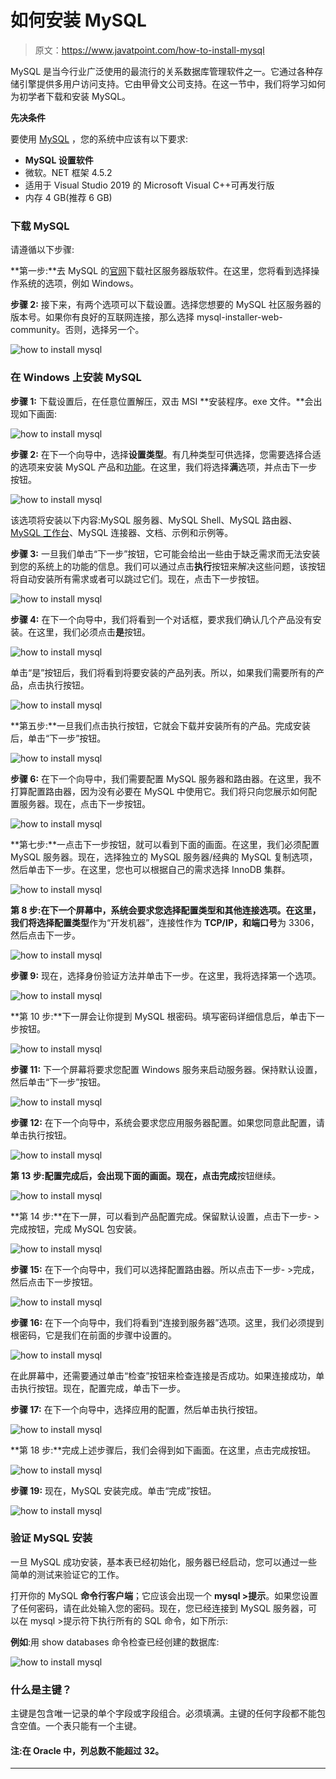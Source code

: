 # 如何安装 MySQL

> 原文：<https://www.javatpoint.com/how-to-install-mysql>

MySQL 是当今行业广泛使用的最流行的关系数据库管理软件之一。它通过各种存储引擎提供多用户访问支持。它由甲骨文公司支持。在这一节中，我们将学习如何为初学者下载和安装 MySQL。

**先决条件**

要使用 [MySQL](https://www.javatpoint.com/mysql-tutorial) ，您的系统中应该有以下要求:

*   **MySQL 设置软件**
*   微软。NET 框架 4.5.2
*   适用于 Visual Studio 2019 的 Microsoft Visual C++可再发行版
*   内存 4 GB(推荐 6 GB)

### 下载 MySQL

请遵循以下步骤:

**第一步:**去 MySQL 的[官网](https://dev.mysql.com/downloads/installer/)下载社区服务器版软件。在这里，您将看到选择操作系统的选项，例如 Windows。

**步骤 2:** 接下来，有两个选项可以下载设置。选择您想要的 MySQL 社区服务器的版本号。如果你有良好的互联网连接，那么选择 mysql-installer-web-community。否则，选择另一个。

![how to install mysql](img/6668c4b011cc9557ef4ce46885ea0a4f.png)

### 在 Windows 上安装 MySQL

**步骤 1:** 下载设置后，在任意位置解压，双击 MSI **安装程序。exe 文件。**会出现如下画面:

![how to install mysql](img/adfc9ee02263a35583090b8802621a4f.png)

**步骤 2:** 在下一个向导中，选择**设置类型**。有几种类型可供选择，您需要选择合适的选项来安装 MySQL 产品和[功能](https://www.javatpoint.com/mysql-features)。在这里，我们将选择**满**选项，并点击下一步按钮。

![how to install mysql](img/df0c1310ea0efcfe5b7b1a977c1a330f.png)

该选项将安装以下内容:MySQL 服务器、MySQL Shell、MySQL 路由器、 [MySQL 工作台](https://www.javatpoint.com/mysql-workbench)、MySQL 连接器、文档、示例和示例等。

**步骤 3:** 一旦我们单击“下一步”按钮，它可能会给出一些由于缺乏需求而无法安装到您的系统上的功能的信息。我们可以通过点击**执行**按钮来解决这些问题，该按钮将自动安装所有需求或者可以跳过它们。现在，点击下一步按钮。

![how to install mysql](img/807eca969739c5b0b9e457f56248d496.png)

**步骤 4:** 在下一个向导中，我们将看到一个对话框，要求我们确认几个产品没有安装。在这里，我们必须点击**是**按钮。

![how to install mysql](img/20b3ed727ddc97ceae5266ec1153ff26.png)

单击“是”按钮后，我们将看到将要安装的产品列表。所以，如果我们需要所有的产品，点击执行按钮。

![how to install mysql](img/bed57f39803d3806b5cfcf7055b560d5.png)

**第五步:**一旦我们点击执行按钮，它就会下载并安装所有的产品。完成安装后，单击“下一步”按钮。

![how to install mysql](img/48f9f74362539568835f9efc8a94a56c.png)

**步骤 6:** 在下一个向导中，我们需要配置 MySQL 服务器和路由器。在这里，我不打算配置路由器，因为没有必要在 MySQL 中使用它。我们将只向您展示如何配置服务器。现在，点击下一步按钮。

![how to install mysql](img/8354cc0fb732dea51a1d91be8b8a7882.png)

**第七步:**一点击下一步按钮，就可以看到下面的画面。在这里，我们必须配置 MySQL 服务器。现在，选择独立的 MySQL 服务器/经典的 MySQL 复制选项，然后单击下一步。在这里，您也可以根据自己的需求选择 InnoDB 集群。

![how to install mysql](img/1f647325bdd73501a865101100c24c42.png)

**第 8 步:**在下一个屏幕中，系统会要求您选择配置类型和其他连接选项。在这里，我们将选择**配置类型**作为“开发机器”，连接性作为 **TCP/IP，**和**端口号**为 3306，然后点击下一步。

![how to install mysql](img/fbb710473f82d20adb295382d6083b6c.png)

**步骤 9:** 现在，选择身份验证方法并单击下一步。在这里，我将选择第一个选项。

![how to install mysql](img/09d9a3078d3427f4192ac2a67777c581.png)

**第 10 步:**下一屏会让你提到 MySQL 根密码。填写密码详细信息后，单击下一步按钮。

![how to install mysql](img/7615d3fafba9905be0d0dbab3568dc2a.png)

**步骤 11:** 下一个屏幕将要求您配置 Windows 服务来启动服务器。保持默认设置，然后单击“下一步”按钮。

![how to install mysql](img/b967f131f754858c1e75f549fc07eaf5.png)

**步骤 12:** 在下一个向导中，系统会要求您应用服务器配置。如果您同意此配置，请单击执行按钮。

![how to install mysql](img/657609ed67fa0c13e82087ddab99bedb.png)

**第 13 步:**配置完成后，会出现下面的画面。现在，点击**完成**按钮继续。

![how to install mysql](img/30680b4de0bb74e33e356c11a324728d.png)

**第 14 步:**在下一屏，可以看到产品配置完成。保留默认设置，点击下一步- >完成按钮，完成 MySQL 包安装。

![how to install mysql](img/aa3019f4571ffc5febd5899feceff3e3.png)

**步骤 15:** 在下一个向导中，我们可以选择配置路由器。所以点击下一步- >完成，然后点击下一步按钮。

![how to install mysql](img/9e3565f7e8c35d60fbdb58a0c49406a8.png)

**步骤 16:** 在下一个向导中，我们将看到“连接到服务器”选项。这里，我们必须提到根密码，它是我们在前面的步骤中设置的。

![how to install mysql](img/ba2f1663e264dddc5835a76d31a9551b.png)

在此屏幕中，还需要通过单击“检查”按钮来检查连接是否成功。如果连接成功，单击执行按钮。现在，配置完成，单击下一步。

**步骤 17:** 在下一个向导中，选择应用的配置，然后单击执行按钮。

![how to install mysql](img/54898c697cfa4867bd782b7649b75f90.png)

**第 18 步:**完成上述步骤后，我们会得到如下画面。在这里，点击完成按钮。

![how to install mysql](img/1c25e878881e7afc1f4eff39cee958ce.png)

**步骤 19:** 现在，MySQL 安装完成。单击“完成”按钮。

![how to install mysql](img/86cbc6d0f0fd2577c2927e4864574955.png)

### 验证 MySQL 安装

一旦 MySQL 成功安装，基本表已经初始化，服务器已经启动，您可以通过一些简单的测试来验证它的工作。

打开你的 MySQL **命令行客户端**；它应该会出现一个 **mysql >提示**。如果您设置了任何密码，请在此处输入您的密码。现在，您已经连接到 MySQL 服务器，可以在 mysql >提示符下执行所有的 SQL 命令，如下所示:

**例如**:用 show databases 命令检查已经创建的数据库:

![how to install mysql](img/514df4dbb9ad1ff36ac50744986a2080.png)

### 什么是主键？

主键是包含唯一记录的单个字段或字段组合。必须填满。主键的任何字段都不能包含空值。一个表只能有一个主键。

#### 注:在 Oracle 中，列总数不能超过 32。

* * *